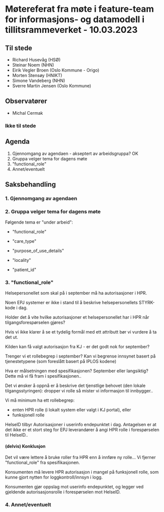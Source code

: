 # Møtereferat fra møte i feature-team for informasjons- og datamodell i tillitsrammeverket - 10.03.2023

## Til stede
- Richard Husevåg (HSØ)
- Steinar Noem (NHN)
- Eirik Vegler Broen (Oslo Kommune - Origo)
- Morten Stensøy (HNIKT)
- Simone Vandeberg (NHN)
- Sverre Martin Jensen (Oslo Kommune)

## Observatører
- Michal Cermak

### Ikke til stede

## Agenda
1. Gjennomgang av agendaen - akseptert av arbeidsgruppa?
OK
2. Gruppa velger tema for dagens møte
3. "functional_role"
4. Annet/eventuelt

## Saksbehandling

### 1. Gjennomgang av agendaen

### 2. Gruppa velger tema for dagens møte

Følgende tema er "under arbeid":
* "functional_role"


* "care_type"


* "purpose_of_use_details"
* "locality"
* "patient_id"

### 3. "functional_role"
Helsepersonellet som skal på i september må ha autorisasjoner i HPR.

Noen EPJ systemer er ikke i stand til å beskrive helsepersonellets STYRK-kode i dag. 

Holder det å vite hvilke autorisasjoner et helsepersonellet har i HPR når tilgangsforespørselen gjøres?

Hvis vi ikke klarer å se et tydelig formål med ett attributt bør vi vurdere å ta det ut.

Kilden kan få valgt autorisasjon fra KJ - er det godt nok for september?

Trenger vi et rollebegrep i september? Kan vi begrense innsynet basert på tjenestetypene (som foreslått basert på IPLOS kodene)


Hva er målsetningen med spesifikasjonen? September eller langsiktig?
Dette må vi få fram i spesifikasjonen..

Det vi ønsker å oppnå er å beskrive det tjenstlige behovet (den lokale tilgangsstyringen): dropper vi rolle så mister vi informasjon til innbygger.. 

Vi må minimum ha ett rollebegrep:
- enten HPR rolle (i lokalt system eller valgt i KJ portal), eller
- funksjonell rolle

HelseID tilbyr Autorisasjoner i userinfo endepunktet i dag.
Antagelsen er at det ikke er et stort steg for EPJ leverandører å angi HPR rolle i forespørselen til HelseID..

#### (delvis) Konklusjon
Det vil være lettere å bruke roller fra HPR enn å innføre ny rolle...
Vi fjerner "functional_role" fra spesifikasjonen.

Konsumenten må levere HPR autorisasjon i mangel på funksjonell rolle, som kunne gjort nytten for loggkontroll/innsyn i logg.

Konsumenten gjør oppslag mot userinfo endepunktet, og legger ved gjeldende autorisasjonsrolle i forespørselen mot HelseID.


### 4. Annet/eventuelt


